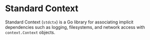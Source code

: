 # Standard Context
Standard Context (`stdctx`) is a Go library for associating implicit dependencies such as logging, filesystems, and network access with `context.Context` objects.

